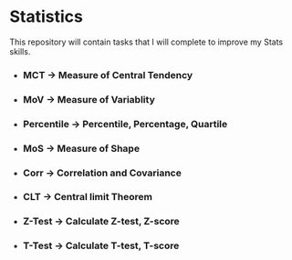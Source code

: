 # Statistics
This repository will contain tasks that I will complete to improve my Stats skills.

- ### **MCT** → Measure of Central Tendency 
- ### **MoV** → Measure of Variablity
- ### **Percentile** → Percentile, Percentage, Quartile
- ### **MoS** → Measure of Shape
- ### **Corr** → Correlation and Covariance
- ### **CLT** → Central limit Theorem
- ### **Z-Test** → Calculate Z-test, Z-score
- ### **T-Test** → Calculate T-test, T-score